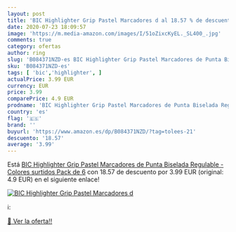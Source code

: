 ```yaml
---
layout: post
title: 'BIC Highlighter Grip Pastel Marcadores d al 18.57 % de descuento'
date: 2020-07-23 18:09:57
image: 'https://m.media-amazon.com/images/I/51oZixcKyEL._SL400_.jpg'
comments: true
category: ofertas
author: ring
slug: 'B084371NZD-es BIC Highlighter Grip Pastel Marcadores de Punta Biselada...'
sku: 'B084371NZD-es'
tags: [ 'bic','highlighter', ]
actualPrice: 3.99 EUR
currency: EUR
price: 3.99
comparePrice: 4.9 EUR
prodname: 'BIC Highlighter Grip Pastel Marcadores de Punta Biselada Regulable - Colores surtidos  Pack de 6'
country: 'es'
flag: '🇪🇸'
brand: ''
buyurl: 'https://www.amazon.es/dp/B084371NZD/?tag=tolees-21'
descuento: '18.57'
average: '3.99'
---
```


Está [BIC Highlighter Grip Pastel Marcadores de Punta Biselada Regulable - Colores surtidos  Pack de 6](https://www.amazon.es/dp/B084371NZD/?tag=tolees-21) con 18.57 de descuento por 3.99 EUR (original: 4.9 EUR) en el siguiente enlace!

[![BIC Highlighter Grip Pastel Marcadores d](https://m.media-amazon.com/images/I/51oZixcKyEL._SL400_.jpg)](https://www.amazon.es/dp/B084371NZD/?tag=tolees-21)

ℹ️:


[🛒 Ver la oferta!!](https://www.amazon.es/dp/B084371NZD/?tag=tolees-21)
